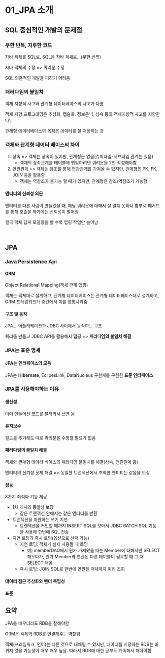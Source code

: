 # 01_JPA 소개

## SQL 중심적인 개발의 문제점

### 무한 반복, 지루한 코드

자바 객체를 SQL로, SQL을 자바 객체로...(무한 반복)

자바 객체의 수정 => 쿼리문 수정

SQL 의존적인 개발을 피하기 어려움



### 패러다임의 불일치

객체 지향적 사고와 관계형 데이터베이스의 사고가 다름

객체 지향 프로그래밍은 추상화, 캡슐화, 정보은닉, 상속 등의 객체지향적 사고를 지향한다\

관계형 데이터베이스의 목적은 데이터를 잘 저장하는 것



### 객체와 관계형 데이터 베이스의 차이

1. 상속 => 객체는 상속이 있지만, 관계형은 없음(슈퍼타입-서브타입 관계는 있음)
   - 객체의 상속관계를 테이블에 맵핑하려면 쿼리문을 2번 작성해야함
2. 연관관계 => 객체는 참조를 통해 연관관계를 가져올 수 있지만, 관계형은 PK, FK, JOIN 등을 활용함
   - 객체는 역참조가 불가능 할 때가 있지만, 관계형은 참조/역참조가 가능함



#### 엔티티의 신뢰성 의문

엔티티를 다른 사람이 만들었을 때, 해당 쿼리문에 대해서 잘 알지 못하니 함부로 메서드를 통해 호출을 하기에는 신뢰성이 떨어짐



결국 객체 답게 모델링을 할 수록 맵핑 작업만 늘어남

<br>

## JPA

### Java Persistence Api

#### ORM

Object Relational Mapping(객체 관계 맵핑)

객체는 객체대로 설계하고, 관계형 데이터베이스는 관계형 데이터베이스대로 설계하고, ORM 프레임워크가 중간에서 이를 맵핑시켜줌



#### 구조 및 동작

JPA는 어플리케이션과 JDBC 사이에서 동작하는 구조

쿼리를 만들고 JDBC API를 활용해서 맵핑 => **패러다임의 불일치 해결**



### JPA는 표준 명세

#### JPA는 인터페이스의 모음

JPA는 **Hibernate**, EclipesLink, DataNucleus 구현체를 구현한 **표준 인터페이스**



### JPA를 사용해야하는 이유

#### 생산성

이미 만들어진 코드를 불러와서 쓰면 됨

#### 유지보수

필드를 추가해도 따로 쿼리문을 수정할 필요가 없음

#### 패러다임의 불일치 해결

객체와 관계형 데이터 베이스의 패러다임 불일치를 해결(상속, 연관관계 등)

엔티티의 신뢰성 문제 해결 => 동일한 트랜잭션에서 조회한 엔티티는 같음을 보장

#### 성능

3가지 최적화 기능 제공

- 1차 캐시와 동일성 보장
  - 같은 트랜잭션 안에서는 같은 엔티티를 반환
- 트랜잭션을 지원하는 쓰기 지연
  - 트랜잭션을 커밋할 때까지 INSERT SQL을 모아서 JDBC BATCH SQL 기능을 사용해 한번에 SQL 전송
- 지연 로딩과 즉시 로딩(옵션으로 선택 가능)
  - 지연 로딩: 객체가 실제 사용될 때 로딩
    - 예) memberDAO에서 뭔가 가져왔을 때는 Member에 대해서만 SELECT 해오다가, 뭔가 Member와 연관된 다른 테이블이 필요할 때 그 때 SELECT 해옴
  - 즉시 로딩: JOIN SQL로 한번에 연관된 객체까지 미리 조회

#### 데이터 접근 추상화와 벤더 독립성

#### 표준



## 요약

JPA를 배우더라도 RDB을 잘해야함

ORM은 객체와 RDB를 연결해주는 역할임

객체(프레임워크, 언어)는 다른 것으로 대체될 수 있지만, 데이터를 저장하는 RDB는 바뀌지 않을 가능성이 매우 매우 높음. 따라서 RDB에 대한 공부도 계속해서 해줘야함
